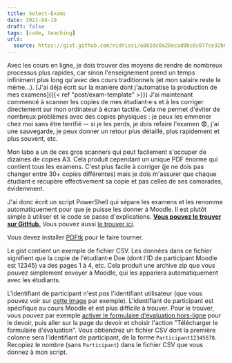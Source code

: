 ```yaml
---
title: Select-Exams
date: 2021-04-19
draft: false
tags: [code, teaching]
urls:
  source: https://gist.github.com/nidrissi/a802dc0a20ecad0bc8c077ce32b6ad92
---
```


Avec les cours en ligne, je dois trouver des moyens de rendre de nombreux processus plus rapides, car sinon l'enseignement prend un temps infiniment plus long qu'avec des cours traditionnels (et mon salaire reste le même...).
[J'ai déja écrit sur la manière dont j'automatise la production de mes examens]({{< ref "post/exam-template" >}})
J'ai maintenant commencé à scanner les copies de mes étudiant·e·s et à les corriger directement sur mon ordinateur à écran tactile.
Cela me permet d'éviter de nombreux problèmes avec des copies physiques : je peux les emmener chez moi sans être terrifié -- si je les perds, je dois refaire l'examen 😨, j'ai une sauvegarde, je peux donner un retour plus détaillé, plus rapidement et plus souvent, etc.

<!--more-->

Mon labo a un de ces gros scanners qui peut facilement s'occuper de dizaines de copies A3.
Cela produit cependant un unique PDF énorme qui contient tous les examens.
C'est plus facile à corriger (je ne dois pas changer entre 30+ copies différentes) mais je dois m'assurer que chaque étudiant·e récupère effectivement sa copie et pas celles de ses camarades, évidemment.

J'ai donc écrit un script PowerShell qui sépare les examens et les renomme automatiquement pour que je puisse les donner à Moodle.
Il est plutôt simple à utiliser et le code se passe d'explications.
[**Vous pouvez le trouver sur GitHub.**](https://gist.github.com/nidrissi/a802dc0a20ecad0bc8c077ce32b6ad92)
Vous pouvez aussi <a href="#" data-toggle="collapse" data-target="#gist-collapse" aria-expanded="false" aria-controls="gist-collapse">le trouver ici</a>.

<div class="collapse" id="gist-collapse">
<script src="https://gist.github.com/nidrissi/a802dc0a20ecad0bc8c077ce32b6ad92.js"></script>
</div>

Vous devez installer [PDFtk](https://www.pdflabs.com/tools/pdftk-server/) pour le faire tourner.

Le gist contient un exemple de fichier CSV.
Les données dans ce fichier signifient que la copie de l'étudiant·e Doe (dont l'ID de participant Moodle est 12345) va des pages 1 à 4, etc.
Cela produit une archive zip que vous pouvez simplement envoyer à Moodle, qui les appariera automatiquement avec les étudiants.

<div class="alert alert-danger">
L'identifiant de participant n'est <em>pas</em> l'identifiant utilisateur (que vous pouvez voir sur <a href="moodle-user-id.png" class="alert-link">cette image</a> par exemple).
L'identifiant de participant est spécifique au cours Moodle et est plus difficile à trouver.
Pour le trouver, vous pouvez par exemple <a href="https://docs.moodle.org/3x/fr/Param%C3%A8tres_du_devoir#Formulaire_d.27.C3.A9valuation_hors_ligne" class="alert-link">activer le formulaire d'évaluation hors-ligne</a> pour le devoir, puis aller sur la page du devoir et choisir l'action "Télécharger le formulaire d'évaluation".
Vous obtiendrez un fichier CSV dont la première colonne sera l'identifiant de participant, de la forme <code>Participant12345678</code>.
Recopiez le nombre (sans <code>Participant</code>) dans le fichier CSV que vous donnez à mon script.
</div>
